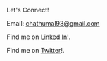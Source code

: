 Let's Connect!

Email: chathumal93@gmail.com

<p>
Find me on <a href="https://www.linkedin.com/in/chathumal-madhuranga-440a4779/" target="_blank">Linked In<a>!.
</p>
<p>
Find me on <a href="https://twitter.com/chathumal93" target="_blank">Twitter</a>!.
</p>
